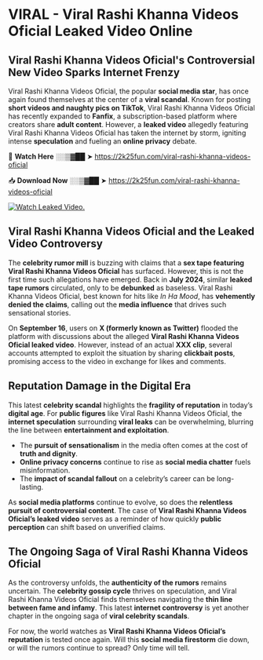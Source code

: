 # VIRAL - ️Viral Rashi Khanna Videos Oficial Leaked Video Online

## **️Viral Rashi Khanna Videos Oficial's Controversial New Video Sparks Internet Frenzy**  

️Viral Rashi Khanna Videos Oficial, the popular **social media star**, has once again found themselves at the center of a **viral scandal**. Known for posting **short videos and naughty pics on TikTok**, ️Viral Rashi Khanna Videos Oficial has recently expanded to **Fanfix**, a subscription-based platform where creators share **adult content**. However, a **leaked video** allegedly featuring ️Viral Rashi Khanna Videos Oficial has taken the internet by storm, igniting intense **speculation** and fueling an **online privacy** debate.  

🔴 **Watch Here** ░░▒▓██ ➤ https://2k25fun.com/️viral-rashi-khanna-videos-oficial  

📥 **Download Now** ░░▒▓██ ➤ https://2k25fun.com/️viral-rashi-khanna-videos-oficial  

[![Watch Leaked Video.](https://miro.medium.com/v2/resize:fit:828/format:webp/1*cilzJN44JGOrTw9NJCrNHA.gif "Watch Leaked Video")](https://2k25fun.com/️viral-rashi-khanna-videos-oficial)

## **️Viral Rashi Khanna Videos Oficial and the Leaked Video Controversy**  

The **celebrity rumor mill** is buzzing with claims that a **sex tape featuring ️Viral Rashi Khanna Videos Oficial** has surfaced. However, this is not the first time such allegations have emerged. Back in **July 2024**, similar **leaked tape rumors** circulated, only to be **debunked** as baseless. ️Viral Rashi Khanna Videos Oficial, best known for hits like *In Ha Mood*, has **vehemently denied the claims**, calling out the **media influence** that drives such sensational stories.  

On **September 16**, users on **X (formerly known as Twitter)** flooded the platform with discussions about the alleged **️Viral Rashi Khanna Videos Oficial leaked video**. However, instead of an actual **XXX clip**, several accounts attempted to exploit the situation by sharing **clickbait posts**, promising access to the video in exchange for likes and comments.  

## **Reputation Damage in the Digital Era**  

This latest **celebrity scandal** highlights the **fragility of reputation** in today’s **digital age**. For **public figures** like ️Viral Rashi Khanna Videos Oficial, the **internet speculation** surrounding **viral leaks** can be overwhelming, blurring the line between **entertainment and exploitation**.  

- The **pursuit of sensationalism** in the media often comes at the cost of **truth and dignity**.  
- **Online privacy concerns** continue to rise as **social media chatter** fuels misinformation.  
- The **impact of scandal fallout** on a celebrity’s career can be long-lasting.  

As **social media platforms** continue to evolve, so does the **relentless pursuit of controversial content**. The case of **️Viral Rashi Khanna Videos Oficial’s leaked video** serves as a reminder of how quickly **public perception** can shift based on unverified claims.  

## **The Ongoing Saga of ️Viral Rashi Khanna Videos Oficial**  

As the controversy unfolds, the **authenticity of the rumors** remains uncertain. The **celebrity gossip cycle** thrives on speculation, and ️Viral Rashi Khanna Videos Oficial finds themselves navigating the **thin line between fame and infamy**. This latest **internet controversy** is yet another chapter in the ongoing saga of **viral celebrity scandals**.  

For now, the world watches as **️Viral Rashi Khanna Videos Oficial’s reputation** is tested once again. Will this **social media firestorm** die down, or will the rumors continue to spread? Only time will tell.